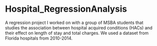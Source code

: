 # Hospital_RegressionAnalysis
A regression project I worked on with a group of MSBA students that studies the association between hospital acquired conditions (HACs) and their effect on length of stay and total charges. We used a dataset from Florida hospitals from 2010-2014.
